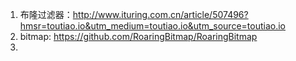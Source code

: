 1. 布隆过滤器：http://www.ituring.com.cn/article/507496?hmsr=toutiao.io&utm_medium=toutiao.io&utm_source=toutiao.io
2. bitmap: https://github.com/RoaringBitmap/RoaringBitmap
3. 